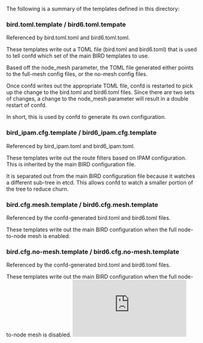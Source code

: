 The following is a summary of the templates defined in this directory:

### bird.toml.template / bird6.toml.tempate

Referenced by bird.toml.toml and bird6.toml.toml.

These templates write out a TOML file (bird.toml and bird6.toml) that is used 
to tell confd which set of the main BIRD templates to use.

Based off the node_mesh parameter, the TOML file generated either points to the
full-mesh config files, or the no-mesh config files.

Once confd writes out the appropriate TOML file, confd is restarted to pick up
the change to the bird.toml and bird6.toml files.  Since there are two sets
of changes, a change to the node_mesh parameter will result in a double
restart of confd.

In short, this is used by confd to generate its own configuration.


### bird_ipam.cfg.template / bird6_ipam.cfg.template

Referenced by bird_ipam.toml and bird6_ipam.toml.

These templates write out the route filters based on IPAM configuration.  This
is inherited by the main BIRD configuration file.

It is separated out from the main BIRD configuration file because it watches a
different sub-tree in etcd.  This allows confd to watch a smaller portion of 
the tree to reduce churn.


### bird.cfg.mesh.template / bird6.cfg.mesh.template

Referenced by the confd-generated bird.toml and bird6.toml files.

These templates write out the main BIRD configuration when the full 
node-to-node mesh is enabled.


### bird.cfg.no-mesh.template / bird6.cfg.no-mesh.template

Referenced by the confd-generated bird.toml and bird6.toml files.

These templates write out the main BIRD configuration when the full 
node-to-node mesh is disabled.
[![Analytics](https://calico-ga-beacon.appspot.com/UA-52125893-3/calico-containers/calico_node/filesystem/templates/README.md?pixel)](https://github.com/igrigorik/ga-beacon)

